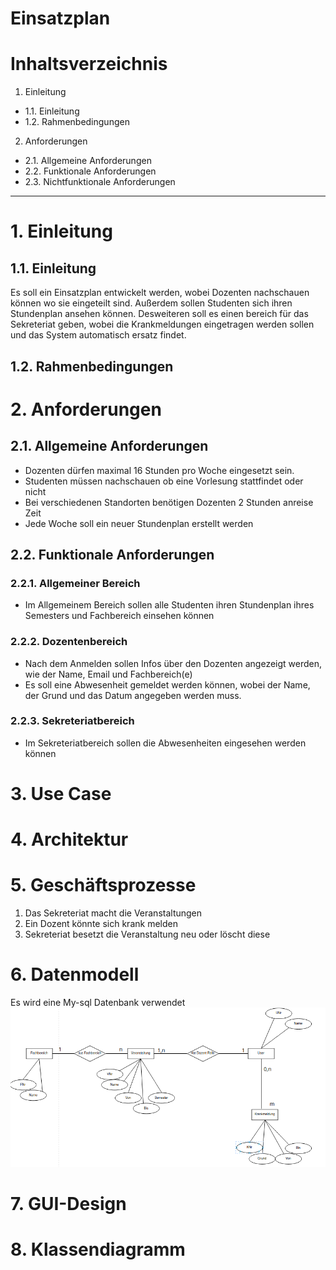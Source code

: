 # Einsatzplan


# Inhaltsverzeichnis
1. Einleitung
  - 1.1. Einleitung
  - 1.2. Rahmenbedingungen
2. Anforderungen
  - 2.1. Allgemeine Anforderungen
  - 2.2. Funktionale Anforderungen
  - 2.3. Nichtfunktionale Anforderungen

***

# 1. Einleitung

## 1.1. Einleitung

Es soll ein Einsatzplan entwickelt werden, wobei Dozenten nachschauen können wo sie eingeteilt sind. Außerdem sollen Studenten sich ihren Stundenplan ansehen können. Desweiteren soll es einen bereich für das Sekreteriat geben, wobei die Krankmeldungen eingetragen werden sollen und das System automatisch ersatz findet.

## 1.2. Rahmenbedingungen


# 2. Anforderungen

## 2.1. Allgemeine Anforderungen

- Dozenten dürfen maximal 16 Stunden pro Woche eingesetzt sein. 
- Studenten müssen nachschauen ob eine Vorlesung stattfindet oder nicht
- Bei verschiedenen Standorten benötigen Dozenten 2 Stunden anreise Zeit
- Jede Woche soll ein neuer Stundenplan erstellt werden

## 2.2. Funktionale Anforderungen

### 2.2.1. Allgemeiner Bereich

- Im Allgemeinem Bereich sollen alle Studenten ihren Stundenplan ihres Semesters und Fachbereich einsehen können


### 2.2.2. Dozentenbereich

- Nach dem Anmelden sollen Infos über den Dozenten angezeigt werden, wie der Name, Email und Fachbereich(e)
- Es soll eine Abwesenheit gemeldet werden können, wobei der Name, der Grund und das Datum angegeben werden muss.

### 2.2.3. Sekreteriatbereich

- Im Sekreteriatbereich sollen die Abwesenheiten eingesehen werden können


# 3. Use Case

# 4. Architektur

# 5. Geschäftsprozesse

1. Das Sekreteriat macht die Veranstaltungen
2. Ein Dozent könnte sich krank melden
3. Sekreteriat besetzt die Veranstaltung neu oder löscht diese

# 6. Datenmodell

Es wird eine My-sql Datenbank verwendet
![](Datenbank.png)

# 7. GUI-Design

# 8. Klassendiagramm

